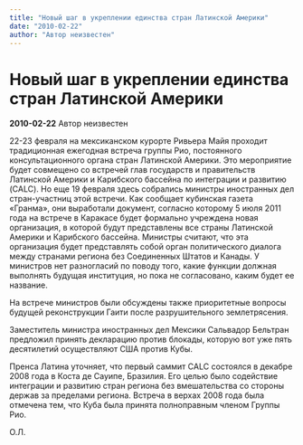 ```yaml
---
title: "Новый шаг в укреплении единства стран Латинской Америки"
date: "2010-02-22"
author: "Автор неизвестен"
---
```


# Новый шаг в укреплении единства стран Латинской Америки

**2010-02-22** Автор неизвестен

22-23 февраля на мексиканском курорте Ривьера Майя проходит традиционная ежегодная встреча группы Рио, постоянного консультационного органа стран Латинской Америки. Это мероприятие будет совмещено со встречей глав государств и правительств Латинской Америки и Карибского бассейна по интеграции и развитию (CALC). Но еще 19 февраля здесь собрались министры иностранных дел стран-участниц этой встречи. Как сообщает кубинская газета «Гранма», они выработали документ, согласно которому 5 июля 2011 года на встрече в Каракасе будет формально учреждена новая организация, в которой будут представлены все страны Латинской Америки и Карибского бассейна. Министры считают, что эта организация будет представлять собой орган политического диалога между странами региона без Соединенных Штатов и Канады. У министров нет разногласий по поводу того, какие функции должная выполнять будущая институция, но пока не согласовано, каким будет ее название.

На встрече министров были обсуждены также приоритетные вопросы будущей реконструкции Гаити после разрушительного землетрясения.

Заместитель министра иностранных дел Мексики Сальвадор Бельтран предложил принять декларацию против блокады, которую вот уже пять десятилетий осуществляют США против Кубы.

Пренса Латина уточняет, что первый саммит CALC состоялся в декабре 2008 года в Коста де Сауипе, Бразилия. Его целью было содействие интеграции и развитию стран региона без вмешательства со стороны держав за пределами региона. Встреча в верхах 2008 года была отмечена тем, что Куба была принята полноправным членом Группы Рио.

О.Л.